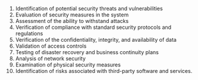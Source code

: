 


1. Identification of potential security threats and vulnerabilities
2. Evaluation of security measures in the system
3. Assessment of the ability to withstand attacks
4. Verification of compliance with standard security protocols and regulations
5. Verification of the confidentiality, integrity, and availability of data
6. Validation of access controls
7. Testing of disaster recovery and business continuity plans
8. Analysis of network security
9. Examination of physical security measures
10. Identification of risks associated with third-party software and services.